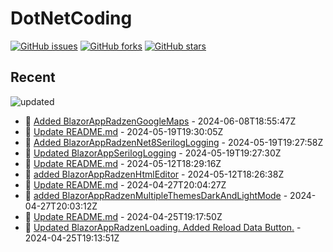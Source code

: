 # DotNetCoding

[![GitHub issues](https://img.shields.io/github/issues/akifmt/DotNetCoding)](https://github.com/akifmt/DotNetCoding/issues)
[![GitHub forks](https://img.shields.io/github/forks/akifmt/DotNetCoding)](https://github.com/akifmt/DotNetCoding/network)
[![GitHub stars](https://img.shields.io/github/stars/akifmt/DotNetCoding)](https://github.com/akifmt/DotNetCoding/stargazers)


## Recent

<!-- Latest_Commits_Start -->
![updated](https://img.shields.io/badge/Updated-Sat%20Jun%2008%202024%2018%3A58%3A49%20GMT%2B0000%20(Coordinated%20Universal%20Time)-blue.svg)
- :page_facing_up: [Added BlazorAppRadzenGoogleMaps](https://github.com/akifmt/DotNetCoding/commit/bde60e66411706168c60146c092cbca1fb19d81c) - 2024-06-08T18:55:47Z 
- :page_facing_up: [Update README.md](https://github.com/akifmt/DotNetCoding/commit/3e2df14f3ac2eb227897c90377cc9bd76c7fce25) - 2024-05-19T19:30:05Z 
- :page_facing_up: [Added BlazorAppRadzenNet8SerilogLogging](https://github.com/akifmt/DotNetCoding/commit/27bb1f00de1fb7e7909c9898089239da8c831c25) - 2024-05-19T19:27:58Z 
- :page_facing_up: [Updated BlazorAppSerilogLogging](https://github.com/akifmt/DotNetCoding/commit/37df7aa1e837597e403fc001b20057c9eb5ce3fc) - 2024-05-19T19:27:30Z 
- :page_facing_up: [Update README.md](https://github.com/akifmt/DotNetCoding/commit/b87e20af2c768ff963dfa816d5b976e8896a365b) - 2024-05-12T18:29:16Z 
- :page_facing_up: [added BlazorAppRadzenHtmlEditor](https://github.com/akifmt/DotNetCoding/commit/b14fe4e481233a1e31b1d4f9396db58d1baa6bb6) - 2024-05-12T18:26:38Z 
- :page_facing_up: [Update README.md](https://github.com/akifmt/DotNetCoding/commit/09c17ff37082f7f8a1ded7e7a47f8f3bb82cfc23) - 2024-04-27T20:04:27Z 
- :page_facing_up: [added BlazorAppRadzenMultipleThemesDarkAndLightMode](https://github.com/akifmt/DotNetCoding/commit/6f32be187916d5cfa1a6205a1609a4fe45adb92a) - 2024-04-27T20:03:12Z 
- :page_facing_up: [Update README.md](https://github.com/akifmt/DotNetCoding/commit/28ae84b2c0fa4918df6b6666396e5a006dd4c7ce) - 2024-04-25T19:17:50Z 
- :page_facing_up: [Updated BlazorAppRadzenLoading. Added Reload Data Button.](https://github.com/akifmt/DotNetCoding/commit/2ef7495315185d0e101641a488bf2e85422751f0) - 2024-04-25T19:13:51Z 
<!-- Latest_Commits_End -->

